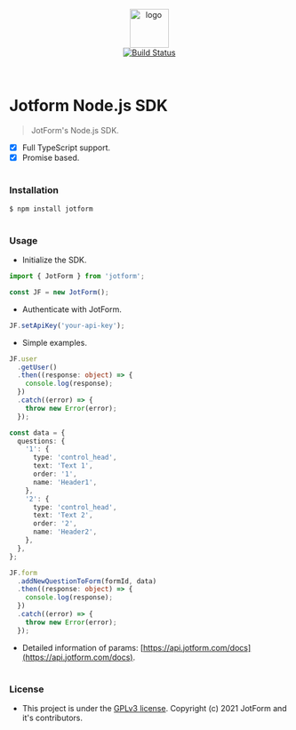 <p align="center">
	<img src="https://www.jotform.com/resources/assets/logo/jotform-logo-transparent-400x100.png" alt="logo" height="70">
  <br />
  <a href='https://bw3u.semaphoreci.com/badges/jotform-api-nodejs/branches/master.svg'> <img src='https://bw3u.semaphoreci.com/badges/jotform-api-nodejs/branches/master.svg' alt='Build Status'></a>
</p>
<br />

# Jotform Node.js SDK

> JotForm's Node.js SDK. 


- [x] Full TypeScript support. 
- [x] Promise based.

#
### Installation
```sh
$ npm install jotform
```

#
### Usage

- Initialize the SDK.
```ts
import { JotForm } from 'jotform';

const JF = new JotForm();
```

- Authenticate with JotForm.
```ts
JF.setApiKey('your-api-key');
```

- Simple examples.
```ts
JF.user
  .getUser()
  .then((response: object) => {
    console.log(response);
  })
  .catch((error) => {
    throw new Error(error);
  });
```

```ts
const data = {
  questions: {
    '1': {
      type: 'control_head',
      text: 'Text 1',
      order: '1',
      name: 'Header1',
    },
    '2': {
      type: 'control_head',
      text: 'Text 2',
      order: '2',
      name: 'Header2',
    },
  },
};

JF.form
  .addNewQuestionToForm(formId, data)
  .then((response: object) => {
    console.log(response);
  })
  .catch((error) => {
    throw new Error(error);
  });
```

- Detailed information of params: [https://api.jotform.com/docs](https://api.jotform.com/docs).

#
### License

- This project is under the [GPLv3 license](LICENSE.md). Copyright (c) 2021 JotForm and it's contributors.


